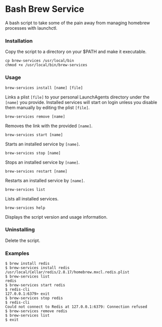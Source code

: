 # Bash Brew Service
A bash script to take some of the pain away from managing homebrew processes with launchctl.

### Installation
Copy the script to a directory on your $PATH and make it executable.

```
cp brew-services /usr/local/bin
chmod +x /usr/local/bin/brew-services
```

### Usage
`brew-services install [name] [file]`

Links a plist `[file]` to your personal LaunchAgents directory under the `[name]` you provide. Installed services will start on login unless you disable them manually by editing the plist `[file]`.

`brew-services remove [name]`

Removes the link with the provided `[name]`.

`brew-services start [name]`

Starts an installed service by `[name]`.

`brew-services stop [name]`

Stops an installed service by `[name]`.

`brew-services restart [name]`

Restarts an installed service by `[name]`.

`brew-services list`

Lists all installed services.

`brew-services help`

Displays the script version and usage information.

### Uninstalling
Delete the script.

### Examples
```
$ brew install redis
$ brew-services install redis /usr/local/Cellar/redis/2.8.17/homebrew.mxcl.redis.plist
$ brew-services list
redis
$ brew-services start redis
$ redis-cli
127.0.0.1:6379> exit
$ brew-services stop redis
$ redis-cli
Could not connect to Redis at 127.0.0.1:6379: Connection refused
$ brew-services remove redis
$ brew-services list
$ exit
```
